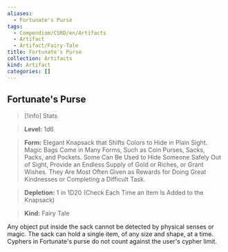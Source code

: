 ```yaml
---
aliases:
  - Fortunate's Purse
tags:
  - Compendium/CSRD/en/Artifacts
  - Artifact
  - Artifact/Fairy-Tale
title: Fortunate's Purse
collection: Artifacts
kind: Artifact
categories: []
---
```

## Fortunate's Purse    
>[!info] Stats    
> **Level:** 1d6    
> **Form:** Elegant Knapsack that Shifts Colors to Hide in Plain Sight. Magic Bags Come in Many Forms, Such as Coin Purses, Sacks, Packs, and Pockets. Some Can Be Used to Hide Someone Safely Out of Sight, Provide an Endless Supply of Gold or Riches, or Grant Wishes. They Are Most Often Given as Rewards for Doing Great Kindnesses or Completing a Difficult Task.    
> **Depletion:** 1 in 1D20 (Check Each Time an Item Is Added to the Knapsack)    
> **Kind:** Fairy Tale  
    
Any object put inside the sack cannot be detected by physical senses or magic. The sack can hold a single item, of any size and shape, at a time. Cyphers in Fortunate's purse do not count against the user's cypher limit.